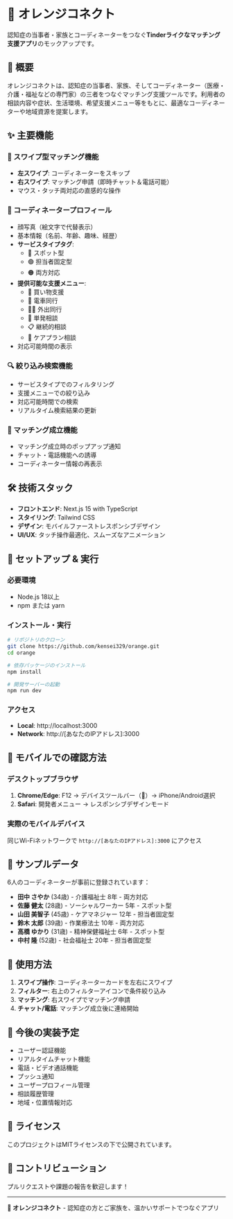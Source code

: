 # 🍊 オレンジコネクト

認知症の当事者・家族とコーディネーターをつなぐ**Tinderライクなマッチング支援アプリ**のモックアップです。

## 📱 概要

オレンジコネクトは、認知症の当事者、家族、そしてコーディネーター（医療・介護・福祉などの専門家）の三者をつなぐマッチング支援ツールです。利用者の相談内容や症状、生活環境、希望支援メニュー等をもとに、最適なコーディネーターや地域資源を提案します。

## ✨ 主要機能

### 🔄 スワイプ型マッチング機能
- **左スワイプ**: コーディネーターをスキップ
- **右スワイプ**: マッチング申請（即時チャット＆電話可能）
- マウス・タッチ両対応の直感的な操作

### 👥 コーディネータープロフィール
- 顔写真（絵文字で代替表示）
- 基本情報（名前、年齢、趣味、経歴）
- **サービスタイプタグ**:
  - 🔵 スポット型
  - 🟢 担当者固定型  
  - 🟠 両方対応
- **提供可能な支援メニュー**:
  - 🛒 買い物支援
  - 🚃 電車同行
  - 🚶‍♀️ 外出同行
  - 💬 単発相談
  - 📋 継続的相談
  - 📝 ケアプラン相談
- 対応可能時間の表示

### 🔍 絞り込み検索機能
- サービスタイプでのフィルタリング
- 支援メニューでの絞り込み
- 対応可能時間での検索
- リアルタイム検索結果の更新

### 🎉 マッチング成立機能
- マッチング成立時のポップアップ通知
- チャット・電話機能への誘導
- コーディネーター情報の再表示

## 🛠️ 技術スタック

- **フロントエンド**: Next.js 15 with TypeScript
- **スタイリング**: Tailwind CSS
- **デザイン**: モバイルファーストレスポンシブデザイン
- **UI/UX**: タッチ操作最適化、スムーズなアニメーション

## 🚀 セットアップ & 実行

### 必要環境
- Node.js 18以上
- npm または yarn

### インストール・実行
```bash
# リポジトリのクローン
git clone https://github.com/kensei329/orange.git
cd orange

# 依存パッケージのインストール
npm install

# 開発サーバーの起動
npm run dev
```

### アクセス
- **Local**: http://localhost:3000
- **Network**: http://[あなたのIPアドレス]:3000

## 📱 モバイルでの確認方法

### デスクトップブラウザ
1. **Chrome/Edge**: F12 → デバイスツールバー（📱）→ iPhone/Android選択
2. **Safari**: 開発者メニュー → レスポンシブデザインモード

### 実際のモバイルデバイス
同じWi-Fiネットワークで `http://[あなたのIPアドレス]:3000` にアクセス

## 👥 サンプルデータ

6人のコーディネーターが事前に登録されています：

- **田中 さやか** (34歳) - 介護福祉士 8年 - 両方対応
- **佐藤 健太** (28歳) - ソーシャルワーカー 5年 - スポット型
- **山田 美智子** (45歳) - ケアマネジャー 12年 - 担当者固定型
- **鈴木 太郎** (39歳) - 作業療法士 10年 - 両方対応
- **高橋 ゆかり** (31歳) - 精神保健福祉士 6年 - スポット型
- **中村 隆** (52歳) - 社会福祉士 20年 - 担当者固定型

## 🎯 使用方法

1. **スワイプ操作**: コーディネーターカードを左右にスワイプ
2. **フィルター**: 右上のフィルターアイコンで条件絞り込み
3. **マッチング**: 右スワイプでマッチング申請
4. **チャット/電話**: マッチング成立後に連絡開始

## 🔮 今後の実装予定

- ユーザー認証機能
- リアルタイムチャット機能
- 電話・ビデオ通話機能
- プッシュ通知
- ユーザープロフィール管理
- 相談履歴管理
- 地域・位置情報対応

## 📄 ライセンス

このプロジェクトはMITライセンスの下で公開されています。

## 🤝 コントリビューション

プルリクエストや課題の報告を歓迎します！

---

**🍊 オレンジコネクト** - 認知症の方とご家族を、温かいサポートでつなぐアプリ
